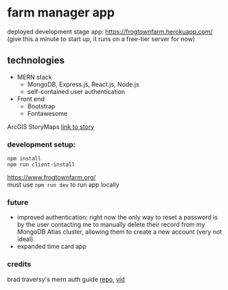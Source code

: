 # farm manager app
deployed development stage app: https://frogtownfarm.herokuapp.com/  
(give this a minute to start up, it runs on a free-tier server for now)

## technologies  
* MERN stack  
  * MongoDB, Express.js, React.js, Node.js  
  * self-contained user authentication  
* Front end  
  * Bootstrap  
  * Fontawesome  

ArcGIS StoryMaps [link to story](https://storymaps.arcgis.com/stories/52354515142b4631a1e09d402743d36e)

### development setup:  
`npm install`  
`npm run client-install`  

https://www.frogtownfarm.org/  
must use `npm run dev` to run app locally  

### future
* improved authentication: right now the only way to reset a password is by the user contacting me to manually delete their record from my MongoDB Atlas cluster, allowing them to create a new account (very not ideal). 
* expanded time card app

### credits
brad traversy's mern auth guide [repo](https://github.com/bradtraversy/mern_shopping_list), [vid](https://www.youtube.com/watch?v=USaB1adUHM0&ab_channel=TraversyMedia)
